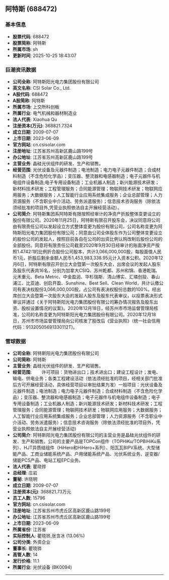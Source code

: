 ## 阿特斯 (688472)

### 基本信息

- **股票代码**: 688472
- **股票简称**: 阿特斯
- **所属市场**: sh
- **更新时间**: 2025-10-25 18:43:07

### 巨潮资讯数据

- **公司全称**: 阿特斯阳光电力集团股份有限公司
- **英文名称**: CSI Solar Co., Ltd.
- **A股代码**: 688472
- **A股简称**: 阿特斯
- **所属市场**: 上交所科创板
- **所属行业**: 电气机械和器材制造业
- **法人代表**: Xiaohua Qu
- **注册资本(万元)**: 368821.7324
- **成立日期**: 2009-07-07
- **上市日期**: 2023-06-09
- **官方网站**: cn.csisolar.com
- **注册地址**: 江苏省苏州高新区鹿山路199号
- **办公地址**: 江苏省苏州高新区鹿山路199号
- **主营业务**: 晶硅光伏组件的研发、生产和销售。
- **经营范围**: 光伏设备及元器件制造；电池制造；电力电子元器件制造；合成材料制造（不含危险化学品）；变压器、整流器和电感器制造；电子元器件与机电组件设备制造;电子专用设备制造；工业机器人制造；新兴能源技术研发；新材料技术研发；工程管理服务；合同能源管理；物联网技术研发；物联网应用服务；大数据服务；人工智能行业应用系统集成服务；企业总部管理；人力资源服务（不含职业中介活动、劳务派遣服务）；信息技术咨询服务（除依法须经批准的项目外,凭营业执照依法自主开展经营活动）。
- **公司简介**: 阿特斯集团系阿特斯有限按照经审计的净资产折股整体变更设立的股份有限公司。2020年11月25日，阿特斯有限召开股东会，决议同意将公司由有限责任公司以发起设立方式整体变更为股份有限公司，公司名称变更为阿特斯阳光电力集团股份有限公司；同意由公司全体股东作为公司整体变更设立的股份公司的发起人，按照目前各自在公司的出资比例认购改制后股份公司的全部股份。同意将有限责任公司截至2020年9月30日经审计的账面净资产按照1.4742:1的比例折合股份公司股本，共计3,066,000,000股，每股面值人民币1元，折股后剩余金额人民币1,453,983,338.95元计入资本公积。2020年12月6日，阿特斯有限召开创立大会暨第一次股东大会，出席会议的发起人股东及股东代表共16名，分别为加拿大CSIQ、苏州乾都、苏州和锦、香港乾瑞、元禾重元、Beta Metric、中金盈润、华杉瑞斯、清山博实、汇璘创投、春山浦江、比亚迪、创启开盈、Sunshine、Best Sell、Clean World，共计认缴公司有表决权股份3,066,000,000股，占公司有表决权股份总数的100%。经出席创立大会暨第一次股东大会的发起人股东及股东代表审议，以投票表决形式审议并通过《关于阿特斯阳光电力集团股份有限公司筹办情况报告及股东出资、股权设置情况的议案》。2020年12月18日，经苏州市市场监督管理局核准，公司的名称变更为阿特斯阳光电力集团股份有限公司。2020年12月18日，苏州市市场监督管理局向公司核发了股改后《营业执照》（统一社会信用代码：91320505691330112T)。

### 雪球数据

- **公司全称**: 阿特斯阳光电力集团股份有限公司
- **公司简称**: 阿特斯
- **主营业务**: 晶硅光伏组件的研发、生产和销售。
- **经营范围**: 　　许可项目：货物进出口；技术进出口；建设工程设计；发电、输电、供电业务；各类工程建设活动（依法须经批准的项目，经相关部门批准后方可开展经营活动，具体经营项目以审批结果为准）一般项目：光伏设备及元器件制造；电池制造；电力电子元器件制造；合成材料制造（不含危险化学品）；变压器、整流器和电感器制造；电子元器件与机电组件设备制造；电子专用设备制造；工业机器人制造；新兴能源技术研发；新材料技术研发；工程管理服务；合同能源管理；物联网技术研发；物联网应用服务；大数据服务；人工智能行业应用系统集成服务；企业总部管理；人力资源服务（不含职业中介活动、劳务派遣服务）；信息技术咨询服务（除依法须经批准的项目外，凭营业执照依法自主开展经营活动）
- **公司简介**: 阿特斯阳光电力集团股份有限公司的主营业务是晶硅光伏组件的研发、生产和销售。公司的主要产品是TOPCon组件（TOPHiKu/TOPBiHiKu系列）、HJT异质结组件（HiHero和HiHero+系列）、阳瓦瓦BIPV系统、大型储能产品、工商业储能系统产品、户用储能系统产品、光伏系统业务、逆变器/储能PCS产品、电站工程EPC业务。
- **法人代表**: 瞿晓铧
- **总经理**: 庄岩
- **董秘**: 许晓明
- **成立日期**: 2009-07-07
- **注册资本(元)**: 368821.73万元
- **员工人数**: 15796
- **官方网站**: cn.csisolar.com
- **注册地址**: 江苏省苏州市虎丘区高新区鹿山路199号
- **办公地址**: 江苏省苏州市虎丘区高新区鹿山路199号
- **上市日期**: 2023-06-09
- **所属省份**: 江苏省
- **实际控制人**: 瞿晓铧,张含冰 (13.06%)
- **公司分类**: 外资企业
- **董事长**: 瞿晓铧
- **高管人数**: 14
- **发行价格**: 11.1
- **所属行业**: 光伏设备 (BK0094)

---